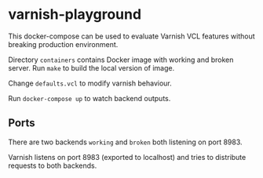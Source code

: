 # varnish-playground

This docker-compose can be used to evaluate Varnish VCL features
without breaking production environment.

Directory `containers` contains Docker image with working and
broken server. Run `make` to build the local version of image.

Change `defaults.vcl` to modify varnish behaviour.

Run `docker-compose up` to watch backend outputs.

## Ports

There are two backends `working` and `broken` both listening on 
port 8983.  

Varnish listens on port 8983 (exported to localhost) and
tries to distribute requests to both backends.


